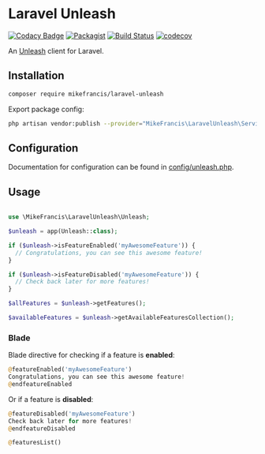 # Laravel Unleash

[![Codacy Badge](https://api.codacy.com/project/badge/Grade/56b0c6402eca49169cbeb3f404c2bff9)](https://app.codacy.com/manual/mikefrancis/laravel-unleash?utm_source=github.com&utm_medium=referral&utm_content=mikefrancis/laravel-unleash&utm_campaign=Badge_Grade_Dashboard)
[![Packagist](https://img.shields.io/packagist/v/mikefrancis/laravel-unleash)](https://packagist.org/packages/mikefrancis/laravel-unleash) [![Build Status](https://travis-ci.org/mikefrancis/laravel-unleash.svg?branch=master)](https://travis-ci.org/mikefrancis/laravel-unleash) [![codecov](https://codecov.io/gh/mikefrancis/laravel-unleash/branch/master/graph/badge.svg)](https://codecov.io/gh/mikefrancis/laravel-unleash)

An [Unleash](https://unleash.github.io) client for Laravel.

## Installation

```bash
composer require mikefrancis/laravel-unleash
```

Export package config:

```bash
php artisan vendor:publish --provider="MikeFrancis\LaravelUnleash\ServiceProvider"
```

## Configuration

Documentation for configuration can be found in [config/unleash.php](https://github.com/mikefrancis/laravel-unleash/blob/master/config/unleash.php).

## Usage

```php

use \MikeFrancis\LaravelUnleash\Unleash;

$unleash = app(Unleash::class);

if ($unleash->isFeatureEnabled('myAwesomeFeature')) {
  // Congratulations, you can see this awesome feature!
}

if ($unleash->isFeatureDisabled('myAwesomeFeature')) {
  // Check back later for more features!
}

$allFeatures = $unleash->getFeatures();

$availableFeatures = $unleash->getAvailableFeaturesCollection();
```

### Blade

Blade directive for checking if a feature is **enabled**:

```php
@featureEnabled('myAwesomeFeature')
Congratulations, you can see this awesome feature!
@endfeatureEnabled
```

Or if a feature is **disabled**:

```php
@featureDisabled('myAwesomeFeature')
Check back later for more features!
@endfeatureDisabled
```

```php
@featuresList()
```
